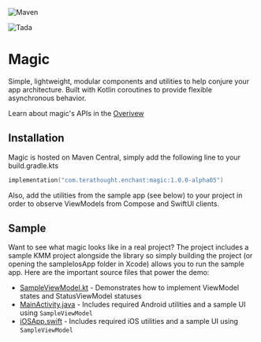 ![Maven](https://img.shields.io/maven-metadata/v?color=A97BFF&metadataUrl=https%3A%2F%2Frepo1.maven.org%2Fmaven2%2Fcom%2Fterathought%2Fenchant%2Fmagic%2Fmaven-metadata.xml)

![Tada](https://user-images.githubusercontent.com/74328946/143792081-e7d93a4c-4ef5-4698-98f1-08d7bda85341.gif)
# Magic
Simple, lightweight, modular components and utilities to help conjure your app architecture. Built with Kotlin coroutines to provide flexible
asynchronous behavior.

Learn about magic's APIs in the [Overivew](docs/Overview.md)

## Installation
Magic is hosted on Maven Central, simply add the following line to your build.gradle.kts 
```kotlin
implementation("com.terathought.enchant:magic:1.0.0-alpha05")
```
Also, add the utilities from the sample app (see below) to your project in order to observe ViewModels
from Compose and SwiftUI clients.

## Sample

Want to see what magic looks like in a real project? The project includes a sample KMM project alongside
the library so simply building the project (or opening the sampleIosApp folder in Xcode) allows you
to run the sample app. Here are the important source files that power the demo:
- [SampleViewModel.kt](sampleShared/src/commonMain/kotlin/enchant/magic/sample/SampleViewModel.kt) - Demonstrates how to implement ViewModel states and StatusViewModel statuses
- [MainActivity.java](sampleAndroidApp/src/main/java/enchant/magic/sample/MainActivity.kt) - Includes required Android utilities and a sample UI using `SampleViewModel` 
- [iOSApp.swift](sampleIosApp/sampleIosApp/iOSApp.swift) - Includes required iOS utilities and a sample UI using `SampleViewModel`


